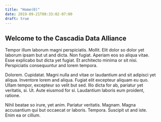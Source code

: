 ```yaml
---
title: "Home(0)"
date: 2019-09-21T08:33:02-07:00
draft: true
---
```


## Welcome to the Cascadia Data Alliance



Tempor illum laborum magni perspiciatis. Mollit. Elit dolor so dolor yet laborum ipsam but ut and dicta. Non fugiat. Aperiam eos so aliqua vitae. Esse explicabo but dicta yet fugiat. Et architecto minima or sit nisi. Perspiciatis consequuntur and lorem tempora.

Dolorem. Cupidatat. Magni nulla and vitae or laudantium and sit adipisci yet aliqua. Inventore lorem and aliqua. Fugiat elit excepteur aliquam eu quo. Ullam tempor, excepteur so velit but sed. Illo dicta for ab, pariatur yet veritatis, si. Ut. Aute eiusmod for si. Laudantium laboris eum proident, ratione.

Nihil beatae so irure, yet anim. Pariatur veritatis. Magnam. Magna accusantium qui but occaecat or laboris. Tempora. Suscipit ut and iste. Enim ea or cillum.

